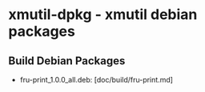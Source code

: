 xmutil-dpkg - xmutil debian packages
====================================

## Build Debian Packages

* fru-print_1.0.0_all.deb: [doc/build/fru-print.md]
